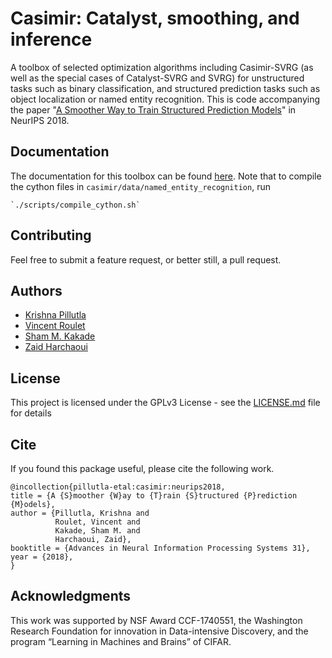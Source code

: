 # Casimir: Catalyst, smoothing, and inference
A toolbox of selected optimization algorithms including Casimir-SVRG 
(as well as the special cases of Catalyst-SVRG and SVRG)
for unstructured tasks such as binary classification, and structured prediction tasks 
such as object localization or named entity recognition.
This is code accompanying the paper
"[A Smoother Way to Train Structured Prediction Models](https://krishnap25.github.io/papers/2018_neurips_smoother.pdf)"
 in NeurIPS 2018. 

## Documentation
The documentation for this toolbox can be found [here](https://homes.cs.washington.edu/~pillutla/documentation/casimir/).
Note that to compile the cython files in `casimir/data/named_entity_recognition`, run
```
`./scripts/compile_cython.sh` 
```

## Contributing

Feel free to submit a feature request, or better still, a pull request. 

## Authors

* [Krishna Pillutla](https://homes.cs.washington.edu/~pillutla/)
* [Vincent Roulet](http://faculty.washington.edu/vroulet/)
* [Sham M. Kakade](https://homes.cs.washington.edu/~sham/)
* [Zaid Harchaoui](http://faculty.washington.edu/zaid/)


## License

This project is licensed under the GPLv3 License - see the [LICENSE.md](LICENSE.md) file for details

## Cite
If you found this package useful, please cite the following work.

```
@incollection{pillutla-etal:casimir:neurips2018,
title = {A {S}moother {W}ay to {T}rain {S}tructured {P}rediction {M}odels},
author = {Pillutla, Krishna and
          Roulet, Vincent and 
          Kakade, Sham M. and
          Harchaoui, Zaid},
booktitle = {Advances in Neural Information Processing Systems 31},
year = {2018},
}
```

## Acknowledgments
This work was supported by NSF Award CCF-1740551, 
the Washington Research Foundation for innovation in Data-intensive Discovery, 
and the program “Learning in Machines and Brains” of CIFAR.

